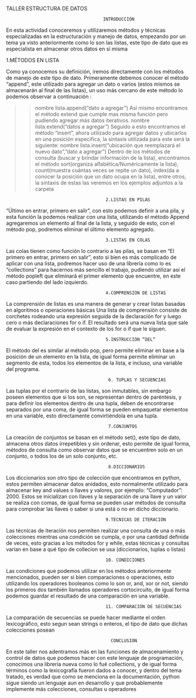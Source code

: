 TALLER ESTRUCTURA DE DATOS

                                         INTRODUCCIÓN

En esta actividad conoceremos y utilizaremos métodos y técnicas especializadas en la estructuración y
manejo de datos, empezando por un tema ya visto anteriormente como lo son las listas, este tipo de
dato que es especialista en almacenar otros datos en sí misma

1.MÉTODOS EN LISTA

Como ya conocemos su definición, iremos directamente con los métodos de manejo de este tipo de
dato.
Primeramente debemos conocer el método “append”, este utilizado para agregar un dato o varios
(estos mismos se almacenarán al final de las listas), un uso más cercano de este método lo podemos
observar a continuación :
>>nombre lista.append(“dato a agregar”)
Así mismo encontramos el método extend que cumple mas misma función pero pudiendo agregar más
datos iterativos.
>>nombre lista.extend(“datos a agregar”)
Seguido a esto encontramos el método “insert”, ahora utilizado para agregar datos y ubicarlos en una
posición especifica, la sintaxis utilizada para este será la siguiente:
>>nombre lista.insert(“ubicación que reemplazará el nuevo dato”,”dato a agregar”)
Dentro de los métodos de consulta (buscar y brindar información de la lista), encontramos el método
sort(organiza alfabética/Numéricamente la lista), count(muestra cuántas veces se repite un dato),
index(da a conocer la posición que un dato ocupa en la lista), entre otros, la sintaxis de estas las
veremos en los ejemplos adjuntos a la carpeta


                                          2.LISTAS EN PILAS

“Último en entrar, primero en salir”, con esto podemos definir a una pila, y esta función la podemos
realizar con una lista, utilizando el método Append agregaremos un elemento al final de la lista, y
seguido de esto, con el método pop, podremos eliminar el último elemento agregado.

                                          3.LISTAS EN COLAS

Las colas tienen como función lo contrario a las pilas, se basan en “El primero en entrar, primero en
salir”, esto si bien es más complicado de aplicar con una lista, podremos hacer uso de una librería
como lo es “collections” para hacernos más sencillo el trabajo, pudiendo utilizar así el método popleft
que eliminará el primer elemento que encuentre, en este caso partiendo del lado izquierdo. 

                                          4.COMPRENSIÓN DE LISTAS

La comprensión de listas es una manera de generar y crear listas basadas en algoritmos o operaciones
básicas Una lista de comprensión consiste de corchetes rodeando una expresión seguida de la
declaración for y luego cero o más declaraciones for o if. El resultado será una nueva lista que sale de
evaluar la expresión en el contexto de los for o if que le siguen.

                                          5.INSTRUCCIÓN “DEL”

El método del es similar al método pop, pero permite eliminar en base a la posición de un elemento en
la lista, de igual forma permite eliminar un segmento de esta, todos los elementos de la lista, e incluso,
una variable del programa.

                                           6. TUPLAS Y SECUENCIAS

Las tuplas por el contrario de las listas, son inmutables, sin embargo poseen elementos que si los son,
se representan dentro de paréntesis, y para definir los elementos dentro de una tupla, deben de
encontrarse separados por una coma, de igual forma se pueden empaquetar elementos en una variable,
esto directamente convirtiéndola en una tupla.

                                           7.CONJUNTOS

La creación de conjuntos se basan en el método set(), este tipo de dato, almacena otros datos
irrepetibles y sin ordenar, esto permite de igual forma, métodos de consulta como observar datos que
se encuentren solo en un conjunto, o todos los de un solo conjunto, etc.

                                           8.DICCIONARIOS

Los diccionarios son otro tipo de colección que encontramos en python, estos permiten almacenar
datos anidados, esto normalmente utilizado para almacenar key and values o llaves y valores, por
ejemplo: “Computador”: 2000. Estos se inicializan con llaves y la separación de una llave y un valor
se realiza con comas, de igual forma se pueden usar métodos de consulta para comprobar las llaves o
saber si una está o no en dicho diccionario.

                                          9.TÉCNICAS DE ITERACIÓN

Las técnicas de iteración nos permiten realizar una consulta de una o más colecciones mientras una
condición se cumpla, o por una cantidad definida de veces, esto gracias a los métodos for y while,
estas técnicas y consultas varían en base a qué tipo de collecion se usa (diccionarios, tuplas o listas)

                                          10. CONDICIONES

Las condiciones que podemos utilizar en los métodos anteriormente mencionados, pueden ser si bien
comparaciones o operaciones, esto utilizando los operadores booleanos como lo son or, and, xor or
not, siendo los primeros dos también llamados operadores cortocircuito, de igual forma podemos
guardar el resultado de una comparación en una variable.

                                          11. COMPARACIÓN DE SECUENCIAS

La comparación de secuencias se puede hacer mediante el orden lexicográfico, esto segun sean strings
o enteros, el tipo de dato que dichas colecciones posean

                                            CONCLUSIÓN

En este taller nos adentramos más en las funciones de almacenamiento y control de datos que
podemos hacer con este lenguaje de programación, conocimos una librería nueva como lo fué
collections, y de igual forma términos como la lexicografía fueron dados a conocer, y dentro del tema
tratado, es verdad que como se menciona en la documentación, python sigue siendo un lenguaje aun
en desarrollo y que probablemente implemente más colecciones, consultas u operadores